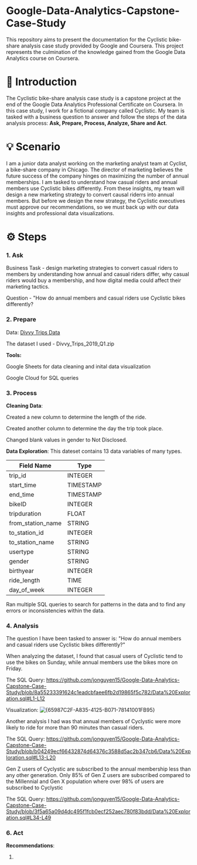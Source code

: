 # Google-Data-Analytics-Capstone-Case-Study
This repository aims to present the documentation for the Cyclistic bike-share analysis case study provided by Google and Coursera. This project represents the culmination of the knowledge gained from the Google Data Analytics course on Coursera.
# 📖 Introduction
The Cyclistic bike-share analysis case study is a capstone project at the end of the Google Data Analytics Professional Certificate on Coursera. In this case study, I work for a fictional company called Cyclistic. My team is tasked with a business question to answer and follow the steps of the data analysis process: **Ask, Prepare, Process, Analyze, Share and Act**. 
# 💡 Scenario 
I am a junior data analyst working on the marketing analyst team at Cyclist, a bike-share company in Chicago. The director of marketing believes the future success of the company hinges on maximizing the number of annual memberships. I am tasked to understand how casual riders and annual members use Cyclistic bikes differently. From these insights, my team will design a new marketing strategy to convert causal riderrs into annual members. But before we design the new strategy, the Cyclistic executives must approve our recommendations, so we must back up with our data insights and professional data visualizations. 
# ⚙️ Steps
### **1. Ask** 

Business Task - design marketing strategies to convert casual riders to members by understanding how annual and casual riders differ, why casual riders would buy a membership, and how digital media could affect their marketing tactics.

Question - "How do annual members and casual riders use Cyclistic bikes differently?

### **2. Prepare**
Data: [Divvy Trips Data](https://divvy-tripdata.s3.amazonaws.com/index.html)

The dataset I used - Divvy_Trips_2019_Q1.zip

**Tools:**

Google Sheets for data cleaning and inital data visualization

Google Cloud for SQL queries 


### **3. Process**
**Cleaning Data**:

Created a new column to determine the length of the ride. 

Created another column to determine the day the trip took place.

Changed blank values in gender to Not Disclosed.


**Data Exploration**: 
This dateset contains 13 data variables of many types. 

| Field Name    | Type          |
| ------------- | ------------- |
| trip_id       | INTEGER       |
| start_time    | TIMESTAMP     |
| end_time      | TIMESTAMP     |
| bikeID        | INTEGER       |
| tripduration  | FLOAT         |
| from_station_name | STRING    |
| to_station_id | INTEGER       |
| to_station_name  | STRING     |
| usertype      | STRING        |
| gender        | STRING        |
| birthyear     | INTEGER       |
| ride_length   | TIME          |
| day_of_week   | INTEGER       |



Ran multiple SQL queries to search for patterns in the data and to find any errors or inconsistencies within the data.
### **4. Analysis**

The question I have been tasked to answer is: 
"How do annual members and casual riders use Cyclistic bikes differently?"

When analyzing the dataset, I found that casual users of Cyclistic tend to use the bikes on Sunday, while annual members use the bikes more on Friday.

The SQL Query:
https://github.com/jonguyen15/Google-Data-Analytics-Capstone-Case-Study/blob/8a55233391624c1eadcbfaee6fb2d19865f5c782/Data%20Exploration.sql#L1-L12

Visualization:
![{65987C2F-A835-4125-B071-78141001FB95}](https://github.com/user-attachments/assets/c8a0e45f-695e-448d-8fca-0feffd065e65)


Another analysis I had was that annual members of Cyclystic were more likely to ride for more than 90 minutes than casual riders. 

The SQL Query:
https://github.com/jonguyen15/Google-Data-Analytics-Capstone-Case-Study/blob/b04249ecf66432874d64376c3588d5ac2b347cb6/Data%20Exploration.sql#L13-L20

Gen Z users of Cyclystic are subscribed to the annual membership less than any other generation. Only 85% of Gen Z users are subscribed compared to the Millennial and Gen X population where over 98% of users are subscribed to Cyclystic

The SQL Query:
https://github.com/jonguyen15/Google-Data-Analytics-Capstone-Case-Study/blob/3f5a65a09d4dc495f1fcb0ecf252aec780f83bdd/Data%20Exploration.sql#L34-L49

### **6. Act** 

**Recommendations**:

1. 



